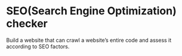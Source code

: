 # SEO(Search Engine Optimization) checker

Build a website that can crawl a website’s entire code and assess it according to SEO factors.

